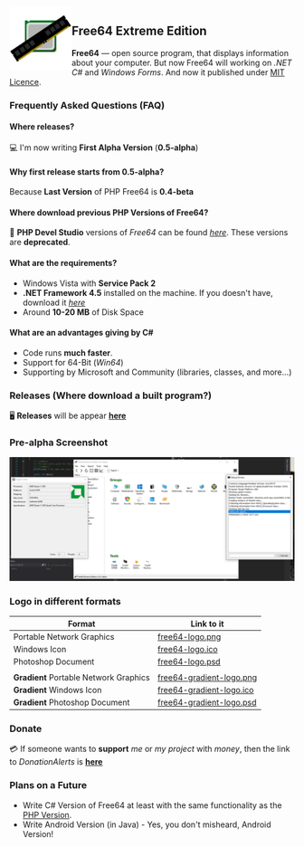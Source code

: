 <img width="110" height="110" align="left" alt="Free64 Logo"  src="free64-gradient-logo.png">

## Free64 Extreme Edition
**Free64** — open source program, that displays information about your computer. But now Free64 will working on *.NET C#* and *Windows Forms*. And now it published under [MIT Licence](LICENSE).

### Frequently Asked Questions (FAQ)

#### Where releases?
:computer: I'm now writing **First Alpha Version** (**0.5-alpha**)

#### Why first release starts from 0.5-alpha?
Because **Last Version** of PHP Free64 is **0.4-beta**

#### Where download previous PHP Versions of Free64?
:floppy_disk: **PHP Devel Studio** versions of *Free64* can be found *[here](https://github.com/emil0911/free64)*. These versions are **deprecated**.

#### What are the requirements?
  - Windows Vista with **Service Pack 2**
  - **.NET Framework 4.5** installed on the machine. If you doesn't have, download it *[here](https://microsoft.com/download/details.aspx?id=30653)*
  - Around **10-20 MB** of Disk Space
  
#### What are an advantages giving by C#
  - Code runs **much faster**.
  - Support for 64-Bit (*Win64*)
  - Supporting by Microsoft and Community (libraries, classes, and more...)

### Releases (Where download a built program?)
:desktop_computer: **Releases** will be appear **[here](http://github.com/emil0911/free64-cSharp/releases)**

### Pre-alpha Screenshot
![Image](screen-prealpha.png)

### Logo in different formats
  | Format | Link to it |
  | ------ | ------ |
  | Portable Network Graphics | [free64-logo.png](https://github.com/emil0911/free64/blob/master/free64-logo.png?raw=true) |
  | Windows Icon | [free64-logo.ico](https://github.com/emil0911/free64/blob/master/free64-logo.ico?raw=true) |
  | Photoshop Document | [free64-logo.psd](https://github.com/emil0911/free64/blob/master/free64-logo.psd?raw=true) |
  |||
  | **Gradient** Portable Network Graphics | [free64-gradient-logo.png](https://github.com/emil0911/free64/blob/master/free64-gradient-logo.png?raw=true) |
  | **Gradient** Windows Icon | [free64-gradient-logo.ico](https://github.com/emil0911/free64/blob/master/free64-gradient-logo.ico?raw=true) |
  | **Gradient** Photoshop Document | [free64-gradient-logo.psd](https://github.com/emil0911/free64/blob/master/free64-gradient-logo.psd?raw=true) |

### Donate
:credit_card: If someone wants to **support** *me* or *my project* with *money*, then the link to *DonationAlerts* is [**here**](https://donationalerts.com/r/emildalalyan)

### Plans on a Future
  - Write C# Version of Free64 at least with the same functionality as the [PHP Version](http://github.com/emil0911/free64).
  - Write Android Version (in Java) - Yes, you don't misheard, Android Version!

